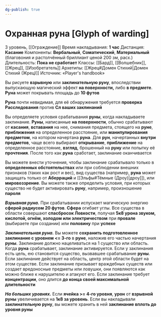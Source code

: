 ```yaml
---
dg-publish: true
---
```

# Охранная руна [Glyph of warding]
3 уровень, [[Ограждение]]
Время накладывания: **1 час**
Дистанция: **Касание**
Компоненты: **Вербальный**, **Соматический**, **Материальный** (благовония и растолчённый бриллиант ценой 200 зм, расх.)
Длительность: **Пока не сработает**
Классы: [[Бард]], [[Волшебник]], [[Жрец]], [[Изобретатель]]
Архетипы: [[Жрец#Домен Стихий|Домен Стихий (Жрец)]]
Источник: «Player's handbook»

Вы рисуете **взрывную** или **заклинательную руну**, впоследствии выпускающую магический эффект **на поверхности,** либо **в предмете**. **Руна** может покрывать площадь до **10 футов**

**Руна** почти невидимая, для её обнаружения требуется **проверка Расследования** против **Сл ваших заклинаний**

Вы определяете условия срабатывания **руны**, когда накладываете заклинание. **Руны**, написанные **на поверхности**, обычно срабатывают от **касания**, **вставания** на нее, снимания предмета, стоящего на **руне**, **приближения** на определенное расстояние, или **манипулирования предметом**, на котором начертана **руна**. Для **рун**, начертанных **внутри предметов**, чаще всего выбирают **открывание**, **приближение** на определенное расстояние, **взгляд**, брошенный на **руну** или попытку её **прочтения**. После того как **руна** сработает, заклинание оканчивается

Вы можете внести уточнения, чтобы заклинание срабатывало только в **определенных обстоятельствах** или при соблюдении внешних признаков (таких как рост и вес), вид существа (например, **руна** может защищать только от **Аберраций** и [[Эльфы#Тёмные (Дроу)|дроу]]), или **мировоззрение**. Вы можете также определить условия, при которых существо не будет активировать **руну**, например, произношение **пароля**

_**Взрывная руна.**_ При срабатывании испускает магическую энергию **сферой радиусом 20 футов**. **Сфера** огибает углы. Все существа в области совершают **спасбросок Ловкости**, получая **5к8 урона звуком, кислотой, огнём, холодом или электричеством** при **провале** (выбираете при создании) или **половину** при **успехе**

_**Заклинательная руна.**_ Вы можете **сохранить подготовленное заклинание с уровнем <=  3-го** в **руне**, наложив его частью начертания **руны**. Заклинание должно нацеливаться на 1 существо или область. Когда **руна** срабатывает, заклинание активируется. Если у заклинания есть цель, ею становится существо, вызвавшее срабатывание **руны**. Если заклинание действует на область, центр этой области будет на этом существе. Если заклинание призывает враждебных существ или создает вредоносные предметы или ловушки, они появляются как можно ближе к нарушителю и атакуют его. Если заклинание требует **концентрации**, оно длится **до конца своей максимальной длительности**

**_На больших уровнях._** Если **ячейка >= 4-го уровня**, **урон** от **взрывной руны** увеличивается на **1к8 за уровень**. Если вы накладывали **заклинательную руну**, вы можете хранить в ней **заклинание вплоть до уровня руны**